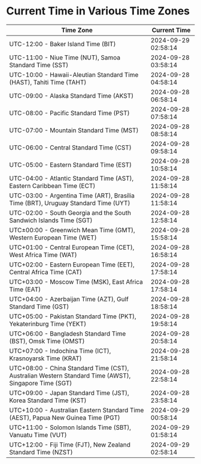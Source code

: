 # Current Time in Various Time Zones

| Time Zone | Current Time |
|-----------|--------------|
| UTC-12:00 - Baker Island Time (BIT) | 2024-09-29 02:58:14 |
| UTC-11:00 - Niue Time (NUT), Samoa Standard Time (SST) | 2024-09-28 03:58:14 |
| UTC-10:00 - Hawaii-Aleutian Standard Time (HAST), Tahiti Time (TAHT) | 2024-09-28 04:58:14 |
| UTC-09:00 - Alaska Standard Time (AKST) | 2024-09-28 06:58:14 |
| UTC-08:00 - Pacific Standard Time (PST) | 2024-09-28 07:58:14 |
| UTC-07:00 - Mountain Standard Time (MST) | 2024-09-28 08:58:14 |
| UTC-06:00 - Central Standard Time (CST) | 2024-09-28 09:58:14 |
| UTC-05:00 - Eastern Standard Time (EST) | 2024-09-28 10:58:14 |
| UTC-04:00 - Atlantic Standard Time (AST), Eastern Caribbean Time (ECT) | 2024-09-28 11:58:14 |
| UTC-03:00 - Argentina Time (ART), Brasília Time (BRT), Uruguay Standard Time (UYT) | 2024-09-28 11:58:14 |
| UTC-02:00 - South Georgia and the South Sandwich Islands Time (SGT) | 2024-09-28 12:58:14 |
| UTC±00:00 - Greenwich Mean Time (GMT), Western European Time (WET) | 2024-09-28 15:58:14 |
| UTC+01:00 - Central European Time (CET), West Africa Time (WAT) | 2024-09-28 16:58:14 |
| UTC+02:00 - Eastern European Time (EET), Central Africa Time (CAT) | 2024-09-28 17:58:14 |
| UTC+03:00 - Moscow Time (MSK), East Africa Time (EAT) | 2024-09-28 17:58:14 |
| UTC+04:00 - Azerbaijan Time (AZT), Gulf Standard Time (GST) | 2024-09-28 18:58:14 |
| UTC+05:00 - Pakistan Standard Time (PKT), Yekaterinburg Time (YEKT) | 2024-09-28 19:58:14 |
| UTC+06:00 - Bangladesh Standard Time (BST), Omsk Time (OMST) | 2024-09-28 20:58:14 |
| UTC+07:00 - Indochina Time (ICT), Krasnoyarsk Time (KRAT) | 2024-09-28 21:58:14 |
| UTC+08:00 - China Standard Time (CST), Australian Western Standard Time (AWST), Singapore Time (SGT) | 2024-09-28 22:58:14 |
| UTC+09:00 - Japan Standard Time (JST), Korea Standard Time (KST) | 2024-09-28 23:58:14 |
| UTC+10:00 - Australian Eastern Standard Time (AEST), Papua New Guinea Time (PGT) | 2024-09-29 00:58:14 |
| UTC+11:00 - Solomon Islands Time (SBT), Vanuatu Time (VUT) | 2024-09-29 01:58:14 |
| UTC+12:00 - Fiji Time (FJT), New Zealand Standard Time (NZST) | 2024-09-29 02:58:14 |
